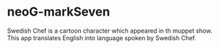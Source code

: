 # neoG-markSeven

Swedish Chef is a cartoon character which appeared in th muppet show. This app translates English into language 
spoken by Swedish Chef.
